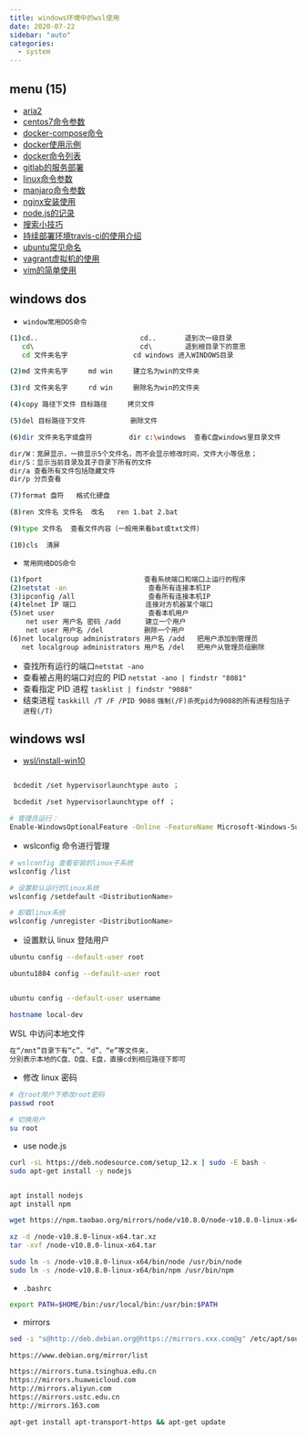```yaml
---
title: windows环境中的wsl使用
date: 2020-07-22
sidebar: "auto"
categories:
  - system
---
```


<toc>

## menu (15)

- [aria2](./aria2.md)
- [centos7命令参数](./centos7.md)
- [docker-compose命令](./docker-compose.md)
- [docker使用示例](./docker-stu.md)
- [docker命令列表](./docker.md)
- [gitlab的服务部署](./gitlab.md)
- [linux命令参数](./linux.md)
- [manjaro命令参数](./manjaro.md)
- [nginx安装使用](./nginx.md)
- [node.js的记录](./nodejs.md)
- [搜索小技巧](./search-tip.md)
- [持续部署环境travis-ci的使用介绍](./travis.md)
- [ubuntu常见命名](./ubuntu.md)
- [vagrant虚拟机的使用](./vagrant.md)
- [vim的简单使用](./vim.md)

<toc>

## windows dos

- `window常用DOS命令`

```bash
(1)cd..                         cd..       退到次一级目录
   cd\                          cd\        退到根目录下的意思
   cd 文件夹名字                cd windows 进入WINDOWS目录

(2)md 文件夹名字     md win     建立名为win的文件夹

(3)rd 文件夹名字     rd win     删除名为win的文件夹

(4)copy 路径下文件 目标路径     拷贝文件

(5)del 目标路径下文件           删除文件

(6)dir 文件夹名字或盘符         dir c:\windows  查看C盘windows里目录文件

dir/W：宽屏显示，一排显示5个文件名，而不会显示修改时间，文件大小等信息；
dir/S：显示当前目录及其子目录下所有的文件
dir/a 查看所有文件包括隐藏文件
dir/p 分页查看

(7)format 盘符   格式化硬盘

(8)ren 文件名 文件名  改名   ren 1.bat 2.bat

(9)type 文件名  查看文件内容（一般用来看bat或txt文件）

(10)cls  清屏
```

- `常用网络DOS命令`

```bash
(1)fport                         查看系统端口和端口上运行的程序
(2)netstat -an                    查看所有连接本机IP
(3)ipconfig /all                  查看所有连接本机IP
(4)telnet IP 端口                 连接对方机器某个端口
(5)net user                       查看本机用户
    net user 用户名 密码 /add      建立一个用户
    net user 用户名 /del          删除一个用户
(6)net localgroup administrators 用户名 /add   把用户添加到管理员
   net localgroup administrators 用户名 /del   把用户从管理员组删除
```

- 查找所有运行的端口`netstat -ano`
- 查看被占用的端口对应的 PID `netstat -ano | findstr "8081"`
- 查看指定 PID 进程 `tasklist | findstr "9088"`
- 结束进程 `taskkill /T /F /PID 9088` `强制(/F)杀死pid为9088的所有进程包括子进程(/T)`

## windows wsl

- [wsl/install-win10](https://docs.microsoft.com/zh-cn/windows/wsl/install-win10)

```bash

 bcdedit /set hypervisorlaunchtype auto ；

 bcdedit /set hypervisorlaunchtype off ；

# 管理员运行：
Enable-WindowsOptionalFeature -Online -FeatureName Microsoft-Windows-Subsystem-Linux
```

- wslconfig 命令进行管理

```bash
# wslconfig 查看安装的linux子系统
wslconfig /list

# 设置默认运行的linux系统
wslconfig /setdefault <DistributionName>

# 卸载linux系统
wslconfig /unregister <DistributionName>
```

- 设置默认 linux 登陆用户

```bash
ubuntu config --default-user root

ubuntu1804 config --default-user root


ubuntu config --default-user username

hostname local-dev

```

WSL 中访问本地文件

```bash
在“/mnt”目录下有“c”、“d”、“e”等文件夹，
分别表示本地的C盘、D盘、E盘，直接cd到相应路径下即可
```

- 修改 linux 密码

```bash
# 在root用户下修改root密码
passwd root

# 切换用户
su root
```

- use node.js

```bash
curl -sL https://deb.nodesource.com/setup_12.x | sudo -E bash -
sudo apt-get install -y nodejs


apt install nodejs
apt install npm

wget https://npm.taobao.org/mirrors/node/v10.8.0/node-v10.8.0-linux-x64.tar.xz

xz -d /node-v10.8.0-linux-x64.tar.xz
tar -xvf /node-v10.8.0-linux-x64.tar

sudo ln -s /node-v10.8.0-linux-x64/bin/node /usr/bin/node
sudo ln -s /node-v10.8.0-linux-x64/bin/npm /usr/bin/npm
```

- `.bashrc`

```bash
export PATH=$HOME/bin:/usr/local/bin:/usr/bin:$PATH
```

- mirrors

```bash
sed -i "s@http://deb.debian.org@https://mirrors.xxx.com@g" /etc/apt/sources.list

https://www.debian.org/mirror/list

https://mirrors.tuna.tsinghua.edu.cn
https://mirrors.huaweicloud.com
http://mirrors.aliyun.com
https://mirrors.ustc.edu.cn
http://mirrors.163.com

apt-get install apt-transport-https && apt-get update
```
